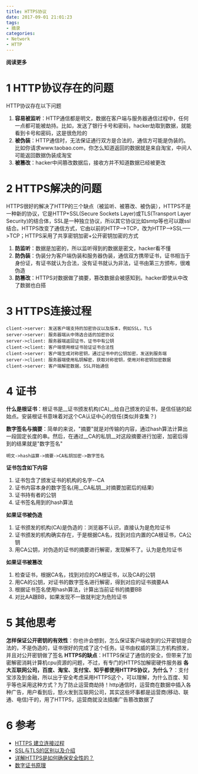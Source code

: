 ```yaml
---
title: HTTPS协议
date: 2017-09-01 21:01:23
tags: 
- 摘录
categories: 
- Network
- HTTP
---
```


__阅读更多__

<!--more-->

# 1 HTTP协议存在的问题

HTTP协议存在以下问题

1. __容易被监听__：HTTP通信都是明文，数据在客户端与服务器通信过程中，任何一点都可能被劫持。比如，发送了银行卡号和密码，hacker劫取到数据，就能看到卡号和密码，这是很危险的
1. __被伪装__：HTTP通信时，无法保证通行双方是合法的，通信方可能是伪装的。比如你请求www.taobao.com，你怎么知道返回的数据就是来自淘宝，中间人可能返回数据伪装成淘宝
1. __被篡改__：hacker中间篡改数据后，接收方并不知道数据已经被更改

# 2 HTTPS解决的问题

HTTPS很好的解决了HTTP的三个缺点（被监听、被篡改、被伪装），HTTPS不是一种新的协议，它是HTTP+SSL(Secure Sockets Layer)或TLS(Transport Layer Security)的结合体，SSL是一种独立协议，所以其它协议比如smtp等也可以跟ssl结合。HTTPS改变了通信方式，它由以前的HTTP—–>TCP，改为HTTP——>SSL—–>TCP；HTTPS采用了共享密钥加密+公开密钥加密的方式

1. __防监听__：数据是加密的，所以监听得到的数据是密文，hacker看不懂
1. __防伪装__：伪装分为客户端伪装和服务器伪装，通信双方携带证书，证书相当于身份证，有证书就认为合法，没有证书就认为非法，证书由第三方颁布，很难伪造
1. __防篡改__：HTTPS对数据做了摘要，篡改数据会被感知到。hacker即使从中改了数据也白搭

# 3 HTTPS连接过程

```sequence
client->server: 发送客户端支持的加密协议以及版本，例如SSL，TLS
server->server: 服务器端从中筛选合适的加密协议
server->client: 服务器端返回证书，证书中有公钥
client->client: 客户端使用根证书验证证书合法性
client->server: 客户端生成对称密钥，通过证书中的公钥加密，发送到服务端
server->client: 服务器端使用私钥解密，获取对称密钥，使用对称密钥加密数据
client->server: 客户端解密数据，SSL开始通信
```

# 4 证书

__什么是根证书__：根证书是__证书颁发机构(CA)__给自己颁发的证书，是信任链的起始点。安装根证书意味着对这个CA认证中心的信任(类似并查集？)

__数字签名与摘要__：简单的来说，"摘要"就是对传输的内容，通过hash算法计算出一段固定长度的串。然后，在通过__CA的私钥__对这段摘要进行加密，加密后得到的结果就是"数字签名"
```
明文->hash运算->摘要->CA私钥加密->数字签名
```

__证书包含如下内容__

1. 证书包含了颁发证书的机构的名字--CA
1. 证书内容本身的数字签名(用__CA私钥__对摘要加密后的结果)
1. 证书持有者的公钥
1. 证书签名用到的hash算法

__如果证书被伪造__

1. 证书颁发的机构(CA)是伪造的：浏览器不认识，直接认为是危险证书
1. 证书颁发的机构确实存在，于是根据CA名，找到对应内置的CA根证书，CA公钥
1. 用CA公钥，对伪造的证书的摘要进行解密，发现解不了。认为是危险证书

__如果证书被篡改__

1. 检查证书，根据CA名，找到对应的CA根证书，以及CA的公钥
1. 用CA的公钥，对证书的数字签名进行解密，得到对应的证书摘要AA
1. 根据证书签名使用hash算法，计算出当前证书的摘要BB
1. 对比AA跟BB，如果发现不一致就判定为危险证书

# 5 其他思考

__怎样保证公开密钥的有效性__：你也许会想到，怎么保证客户端收到的公开密钥是合法的，不是伪造的，证书很好的完成了这个任务。证书由权威的第三方机构颁发，并且对公开密钥做了签名
__HTTPS的缺点__：HTTPS保证了通信的安全，但带来了加密解密消耗计算机cpu资源的问题，不过，有专门的HTTPS加解密硬件服务器
__各大互联网公司，百度、淘宝、支付宝、知乎都使用HTTPS协议，为什么？__：支付宝涉及到金融，所以出于安全考虑采用HTTPS这个，可以理解，为什么百度、知乎等也采用这种方式？为了防止运营商劫持！http通信时，运营商在数据中插入各种广告，用户看到后，怒火发到互联网公司，其实这些坏事都是运营商(移动、联通、电信)干的，用了HTTPS，运营商就没法插播广告篡改数据了

# 6 参考

* [HTTPS 建立连接过程](HTTP://blog.csdn.net/wangjun5159/article/details/51510594)
* [SSL与TLS的区别以及介绍](http://kb.cnblogs.com/page/197396/)
* [详解HTTPS是如何确保安全性的？](http://www.jianshu.com/p/544c0a2d47f4)
* [数字证书原理](https://www.cnblogs.com/JeffreySun/archive/2010/06/24/1627247.html)

 <!--以下这句不加，sequence不能识别，呵呵了-->
```flow
```
